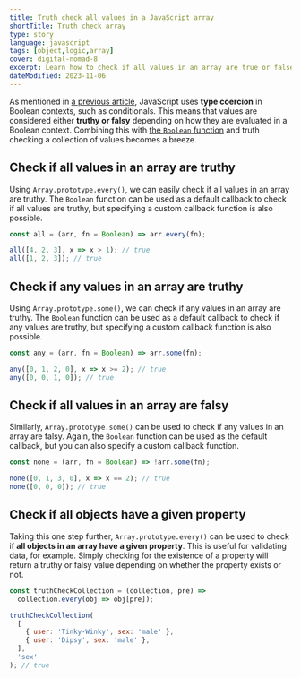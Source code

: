 ```yaml
---
title: Truth check all values in a JavaScript array
shortTitle: Truth check array
type: story
language: javascript
tags: [object,logic,array]
cover: digital-nomad-8
excerpt: Learn how to check if all values in an array are true or false.
dateModified: 2023-11-06
---
```


As mentioned in [a previous article](/js/s/truthy-falsy-values), JavaScript uses **type coercion** in Boolean contexts, such as conditionals. This means that values are considered either **truthy or falsy** depending on how they are evaluated in a Boolean context. Combining this with [the `Boolean` function](/js/s/boolean-function) and truth checking a collection of values becomes a breeze.

## Check if all values in an array are truthy

Using `Array.prototype.every()`, we can easily check if all values in an array are truthy. The `Boolean` function can be used as a default callback to check if all values are truthy, but specifying a custom callback function is also possible.

```js
const all = (arr, fn = Boolean) => arr.every(fn);

all([4, 2, 3], x => x > 1); // true
all([1, 2, 3]); // true
```

## Check if any values in an array are truthy

Using `Array.prototype.some()`, we can check if any values in an array are truthy. The `Boolean` function can be used as a default callback to check if any values are truthy, but specifying a custom callback function is also possible.

```js
const any = (arr, fn = Boolean) => arr.some(fn);

any([0, 1, 2, 0], x => x >= 2); // true
any([0, 0, 1, 0]); // true
```

## Check if all values in an array are falsy

Similarly, `Array.prototype.some()` can be used to check if any values in an array are falsy. Again, the `Boolean` function can be used as the default callback, but you can also specify a custom callback function.

```js
const none = (arr, fn = Boolean) => !arr.some(fn);

none([0, 1, 3, 0], x => x == 2); // true
none([0, 0, 0]); // true
```

## Check if all objects have a given property

Taking this one step further, `Array.prototype.every()` can be used to check if **all objects in an array have a given property**. This is useful for validating data, for example. Simply checking for the existence of a property will return a truthy or falsy value depending on whether the property exists or not.

```js
const truthCheckCollection = (collection, pre) =>
  collection.every(obj => obj[pre]);

truthCheckCollection(
  [
    { user: 'Tinky-Winky', sex: 'male' },
    { user: 'Dipsy', sex: 'male' },
  ],
  'sex'
); // true
```
